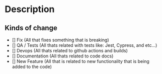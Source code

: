 # Description

## Kinds of change

- [] Fix (All that fixes something that is breaking)
- [] QA / Tests (All thats related with tests like: Jest, Cypress, and etc...)
- [] Devops (All thats related to github actions and builds)
- [] Documentation (All thats related to code docs)
- [] New Feature (All that is related to new functionality that is being added to the code)
